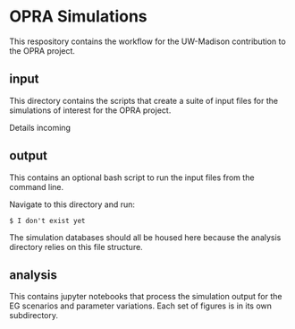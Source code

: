 # OPRA Simulations

This respository contains the workflow for the UW-Madison contribution to the
OPRA project. 

## input

This directory contains the scripts that create a suite of input files for the
simulations of interest for the OPRA project. 

Details incoming

## output

This contains an optional bash script to run the input files from the command
line. 

Navigate to this directory and run:
```
$ I don't exist yet
```

The simulation databases should all be housed here because the analysis
directory relies on this file structure.

## analysis

This contains jupyter notebooks that process the simulation output for the EG
scenarios and parameter variations. Each set of figures is in its own
subdirectory.
